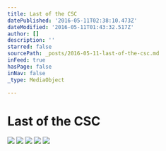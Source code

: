 ```yaml
---
title: Last of the CSC
datePublished: '2016-05-11T02:38:10.473Z'
dateModified: '2016-05-11T01:43:32.517Z'
author: []
description: ''
starred: false
sourcePath: _posts/2016-05-11-last-of-the-csc.md
inFeed: true
hasPage: false
inNav: false
_type: MediaObject

---
```

# Last of the CSC
![](https://the-grid-user-content.s3-us-west-2.amazonaws.com/e261e4a1-cd06-4bbd-8caf-895f5d994c67.jpg)
![](https://the-grid-user-content.s3-us-west-2.amazonaws.com/7467d235-c881-4bcc-af77-725d3e82b176.jpg)
![](https://the-grid-user-content.s3-us-west-2.amazonaws.com/85a4fa24-02ce-4ad6-8ad0-8b51912f6f2c.jpg)
![](https://the-grid-user-content.s3-us-west-2.amazonaws.com/56f30587-a7c4-4228-a628-227285a2678e.jpg)
![](https://the-grid-user-content.s3-us-west-2.amazonaws.com/2d7e83bf-03d4-43ca-bfea-9391e81a0a14.jpg)